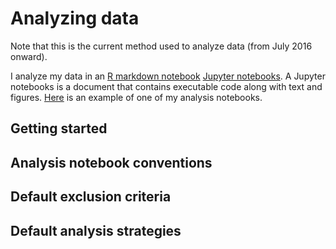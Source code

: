# Analyzing data 

Note that this is the current method used to analyze data (from July 2016 onward).

I analyze my data in an [R markdown notebook]() [Jupyter notebooks](http://jupyter-notebook-beginner-guide.readthedocs.io/en/latest/what_is_jupyter.html). A Jupyter notebooks is a document that contains executable code along with text and figures. [Here](https://www.dropbox.com/home/Research/summaries?preview=0010-srt-pilot.html) is an example of one of my analysis notebooks.

## Getting started

## Analysis notebook conventions

## Default exclusion criteria
## Default analysis strategies

